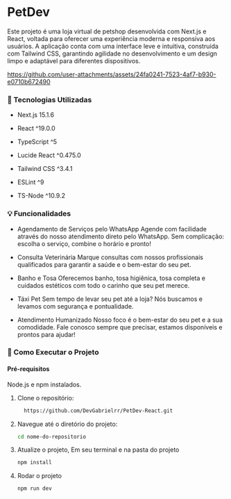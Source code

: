 # PetDev
<p>
Este projeto é uma loja virtual de petshop desenvolvida com Next.js e React, voltada para oferecer uma experiência moderna e responsiva aos usuários. A aplicação conta com uma interface leve e intuitiva, construída com Tailwind CSS, garantindo agilidade no desenvolvimento e um design limpo e adaptável para diferentes dispositivos. 



https://github.com/user-attachments/assets/24fa0241-7523-4af7-b930-e0710b672490



 ### 🚀 Tecnologias Utilizadas

- Next.js 15.1.6

- React ^19.0.0

- TypeScript ^5

- Lucide React ^0.475.0

- Tailwind CSS ^3.4.1

- ESLint ^9

- TS-Node ^10.9.2

 ### 💡 Funcionalidades

- Agendamento de Serviços pelo WhatsApp
Agende com facilidade através do nosso atendimento direto pelo WhatsApp. Sem complicação: escolha o serviço, combine o horário e pronto!

- Consulta Veterinária
Marque consultas com nossos profissionais qualificados para garantir a saúde e o bem-estar do seu pet.

- Banho e Tosa
Oferecemos banho, tosa higiênica, tosa completa e cuidados estéticos com todo o carinho que seu pet merece.

- Táxi Pet
Sem tempo de levar seu pet até a loja? Nós buscamos e levamos com segurança e pontualidade.

- Atendimento Humanizado
Nosso foco é o bem-estar do seu pet e a sua comodidade. Fale conosco sempre que precisar, estamos disponíveis e prontos para ajudar!


 ### 📖 Como Executar o Projeto

#### Pré-requisitos

Node.js e npm instalados.

1. Clone o repositório:

   ```bash
     https://github.com/DevGabrielrr/PetDev-React.git
   ```

2. Navegue até o diretório do projeto:

   ```bash
   cd nome-do-repositorio
   ```

3. Atualize o projeto, Em seu terminal e na pasta do projeto

   ```bash
   npm install
   ```

4. Rodar o projeto

   ```bash
   npm run dev
   ```
